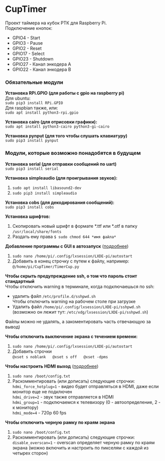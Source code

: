 # CupTimer
Проект таймера на кубок РТК для Raspberry Pi.  
Подключение кнопок:  
- GPIO4 - Start  
- GPIO3 - Pause  
- GPIO2 - Reset  
- GPIO17 - Select  
- GPIO23 - Shutdown  
- GPIO27 - Канал энкодера А  
- GPIO22 - Канал энкодера B  

### Обязательные модули  
**Установка RPi.GPIO (для работы с gpio на raspberry pi)**  
Для ubuntu:  
`sudo pip3 install RPi.GPIO`  
Для raspbian также, или:  
`sudo apt install python3-rpi.gpio`  

**Установка cairo (для отрисовки графики):**  
`sudo apt install python3-cairo python3-gi-cairo`

**Установка pynput (для того чтобы слушать клавиатуру)**  
`sudo pip3 install pynput` 


### Модули, которые возможно понадобятся в будущем
**Установка serial (для отправки сообщений по uart)**  
`sudo pip3 install serial`

**Установка simpleaudio (для проигрывания звуков):**  
1. `sudo apt install libasound2-dev`
2. `sudo pip3 install simpleaudio`  

**Установка cobs (для декодирования сообщений):**  
`sudo pip3 install cobs` 

**Установка шрифтов:**  
1. Скопировать новый шрифт в формате *.ttf или *.otf в папку `/usr/local/share/fonts`  
2. Раздать ему права `$ sudo chmod 644 *имя файла*`  


**Добавление программы с GUI в автозапуск** ([подробнее](http://www.raspberry-projects.com/pi/pi-operating-systems/raspbian/auto-running-programs-gui))  
1. `sudo nano /home/pi/.config/lxsession/LXDE-pi/autostart`
2. Добавить в конец строчку с путем к файлу, например:  
`@/home/pi/CupTimer/TimerCup.py`  

**Чтобы скрыть предупреждение ssh, о том что пароль стоит стандартный**  
Чтобы отключить warning в терминале, когда подключаешься по ssh:  
- удалить файл `/etc/profile.d/sshpwd.sh`  
Чтобы отключить warning на рабочем столе при загрузке  
- Удалить файл `/home/pi/.config/lxsession/LXDE-pi/sshpwd.sh`  
(возможно он лежит тут: `/etc/xdg/lxsession/LXDE-pi/sshpwd.sh`)

Файлы можно не удалять, а закоментировать часть отвечающую за вывод)  

**Чтобы отключить выключение экрана с течением времени:**  
1. `sudo nano /home/pi/.config/lxsession/LXDE-pi/autostart`  
2. Добавить строчки  
`
@xset s noblank  
@xset s off  
@xset -dpms  
`

**Чтобы настроить HDMI выход** ([подробнее](http://wikihandbk.com/wiki/Raspberry_Pi:%D0%9D%D0%B0%D1%81%D1%82%D1%80%D0%BE%D0%B9%D0%BA%D0%B0/config.txt#HDMI_DRIVE))  
1. `sudo nano /boot/config.txt`  
2. Раскомментировать (или дописать) следующие строчки:  
`hdmi_force_hotplug=1` - видео будет отправляться в HDMI, даже если монитор еще не подключен  
`hdmi_drive=2` - звук также отправляется в HDMI  
`hdmi_group=1` - подключаемся к телевизору (0 - автоопределение, 2 - к монитору)  
`hdmi_mode=4` - 720p 60 fps  

**Чтобы отключить черную рамку по краям экрана**  
1. `sudo nano /boot/config.txt`  
2. Раскомментировать (или дописать) следующие строчки:  
`disable_overscan=1` - overscan определяет черную рамку по краям экрана (можно включить и настроить по пикселям с каждой из четырех сторон)  
